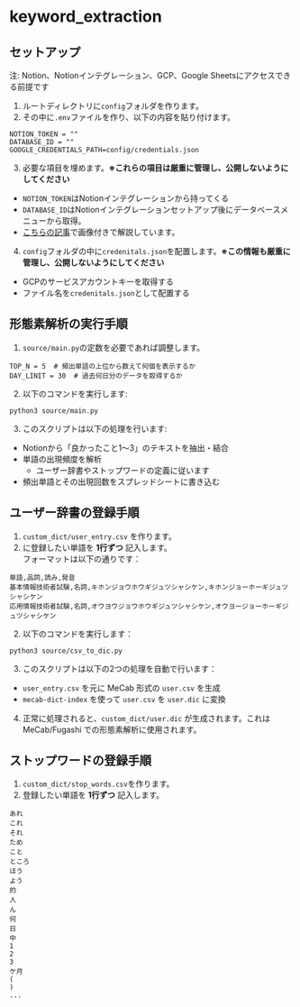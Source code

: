 # keyword_extraction

## セットアップ
注: Notion、Notionインテグレーション、GCP、Google Sheetsにアクセスできる前提です

1. ルートディレクトリに`config`フォルダを作ります。
2. その中に`.env`ファイルを作り、以下の内容を貼り付けます。
```
NOTION_TOKEN = ""
DATABASE_ID = ""
GOOGLE_CREDENTIALS_PATH=config/credentials.json
```

3. 必要な項目を埋めます。**※これらの項目は厳重に管理し、公開しないようにしてください**
- `NOTION_TOKEN`はNotionインテグレーションから持ってくる
- `DATABASE_ID`はNotionインテグレーションセットアップ後にデータベースメニューから取得。
- [こちらの記事](https://qiita.com/queita02/items/17de9aa12dbb47dcef96)で画像付きで解説しています。

4. `config`フォルダの中に`credenitals.json`を配置します。**※この情報も厳重に管理し、公開しないようにしてください**
- GCPのサービスアカウントキーを取得する
- ファイル名を`credenitals.json`として配置する


## 形態素解析の実行手順

1. `source/main.py`の定数を必要であれば調整します。
```
TOP_N = 5  # 頻出単語の上位から数えて何個を表示するか
DAY_LINIT = 30  # 過去何日分のデータを取得するか
```

2. 以下のコマンドを実行します:
```
python3 source/main.py
```

3. このスクリプトは以下の処理を行います:
- Notionから「良かったこと1〜3」のテキストを抽出・結合
- 単語の出現頻度を解析
   - ユーザー辞書やストップワードの定義に従います
- 頻出単語とその出現回数をスプレッドシートに書き込む


## ユーザー辞書の登録手順

1. `custom_dict/user_entry.csv` を作ります。
2. に登録したい単語を **1行ずつ** 記入します。  
   フォーマットは以下の通りです：
```
単語,品詞,読み,発音
基本情報技術者試験,名詞,キホンジョウホウギジュツシャシケン,キホンジョーホーギジュツシャシケン
応用情報技術者試験,名詞,オウヨウジョウホウギジュツシャシケン,オウヨージョーホーギジュツシャシケン
```

2. 以下のコマンドを実行します：
```
python3 source/csv_to_dic.py
```

3. このスクリプトは以下の2つの処理を自動で行います：
- `user_entry.csv` を元に MeCab 形式の `user.csv` を生成
- `mecab-dict-index` を使って `user.csv` を `user.dic` に変換

4. 正常に処理されると、`custom_dict/user.dic` が生成されます。これは MeCab/Fugashi での形態素解析に使用されます。


## ストップワードの登録手順
 
1. `custom_dict/stop_words.csv`を作ります。
2. 登録したい単語を **1行ずつ** 記入します。 
```
あれ
これ
それ
ため
こと
ところ
ほう
よう
的
人
ん
何
日
中 
1
2
3
ケ月
(
)
...
```
